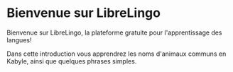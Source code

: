 # Bienvenue sur LibreLingo

Bienvenue sur LibreLingo, la plateforme gratuite pour l'apprentissage des langues!

Dans cette introduction vous apprendrez les noms d'animaux communs en Kabyle, 
ainsi que quelques phrases simples.

